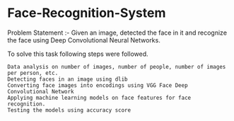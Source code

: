 # Face-Recognition-System

Problem Statement :- 
Given an image, detected the face in it and recognize the face using Deep Convolutional Neural Networks.

To solve this task following steps were followed.

    Data analysis on number of images, number of people, number of images per person, etc.
	Detecting faces in an image using dlib
	Converting face images into encodings using VGG Face Deep Convolutional Network
    Applying machine learning models on face features for face recognition.
	Testing the models using accuracy score
